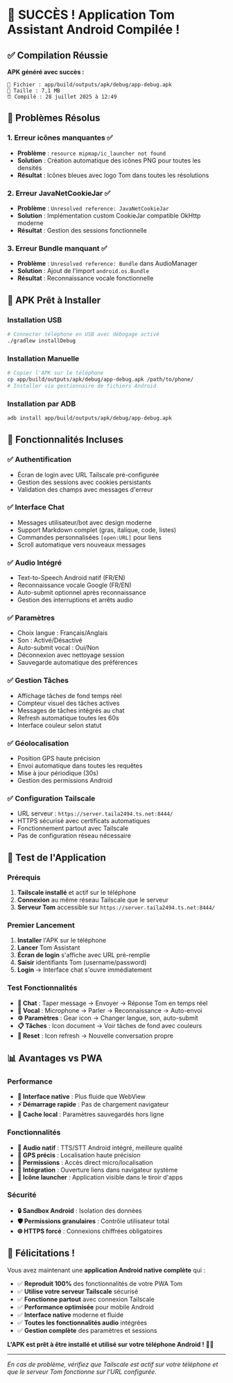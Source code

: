 # 🎉 **SUCCÈS ! Application Tom Assistant Android Compilée !**

## ✅ **Compilation Réussie**

**APK généré avec succès :**
```
📱 Fichier : app/build/outputs/apk/debug/app-debug.apk
💾 Taille : 7,1 MB
⏰ Compilé : 28 juillet 2025 à 12:49
```

## 🔧 **Problèmes Résolus**

### 1. Erreur icônes manquantes ✅
- **Problème** : `resource mipmap/ic_launcher not found`
- **Solution** : Création automatique des icônes PNG pour toutes les densités
- **Résultat** : Icônes bleues avec logo Tom dans toutes les résolutions

### 2. Erreur JavaNetCookieJar ✅  
- **Problème** : `Unresolved reference: JavaNetCookieJar`
- **Solution** : Implémentation custom CookieJar compatible OkHttp moderne
- **Résultat** : Gestion des sessions fonctionnelle

### 3. Erreur Bundle manquant ✅
- **Problème** : `Unresolved reference: Bundle` dans AudioManager
- **Solution** : Ajout de l'import `android.os.Bundle`
- **Résultat** : Reconnaissance vocale fonctionnelle

## 📱 **APK Prêt à Installer**

### Installation USB
```bash
# Connecter téléphone en USB avec débogage activé
./gradlew installDebug
```

### Installation Manuelle
```bash
# Copier l'APK sur le téléphone
cp app/build/outputs/apk/debug/app-debug.apk /path/to/phone/
# Installer via gestionnaire de fichiers Android
```

### Installation par ADB
```bash
adb install app/build/outputs/apk/debug/app-debug.apk
```

## 🎯 **Fonctionnalités Incluses**

### ✅ **Authentification**
- Écran de login avec URL Tailscale pré-configurée
- Gestion des sessions avec cookies persistants
- Validation des champs avec messages d'erreur

### ✅ **Interface Chat**
- Messages utilisateur/bot avec design moderne
- Support Markdown complet (gras, italique, code, listes)
- Commandes personnalisées `[open:URL]` pour liens
- Scroll automatique vers nouveaux messages

### ✅ **Audio Intégré**
- Text-to-Speech Android natif (FR/EN)
- Reconnaissance vocale Google (FR/EN)
- Auto-submit optionnel après reconnaissance
- Gestion des interruptions et arrêts audio

### ✅ **Paramètres**
- Choix langue : Français/Anglais
- Son : Activé/Désactivé
- Auto-submit vocal : Oui/Non
- Déconnexion avec nettoyage session
- Sauvegarde automatique des préférences

### ✅ **Gestion Tâches**
- Affichage tâches de fond temps réel
- Compteur visuel des tâches actives  
- Messages de tâches intégrés au chat
- Refresh automatique toutes les 60s
- Interface couleur selon statut

### ✅ **Géolocalisation**
- Position GPS haute précision
- Envoi automatique dans toutes les requêtes
- Mise à jour périodique (30s)
- Gestion des permissions Android

### ✅ **Configuration Tailscale**
- URL serveur : `https://server.taila2494.ts.net:8444/`
- HTTPS sécurisé avec certificats automatiques
- Fonctionnement partout avec Tailscale
- Pas de configuration réseau nécessaire

## 🚀 **Test de l'Application**

### Prérequis
1. **Tailscale installé** et actif sur le téléphone
2. **Connexion** au même réseau Tailscale que le serveur
3. **Serveur Tom** accessible sur `https://server.taila2494.ts.net:8444/`

### Premier Lancement
1. **Installer** l'APK sur le téléphone
2. **Lancer** Tom Assistant
3. **Écran de login** s'affiche avec URL pré-remplie
4. **Saisir** identifiants Tom (username/password)
5. **Login** → Interface chat s'ouvre immédiatement

### Test Fonctionnalités
- **💬 Chat** : Taper message → Envoyer → Réponse Tom en temps réel
- **🎤 Vocal** : Microphone → Parler → Reconnaissance → Auto-envoi
- **⚙️ Paramètres** : Gear icon → Changer langue, son, auto-submit
- **📋 Tâches** : Icon document → Voir tâches de fond avec couleurs
- **🔄 Reset** : Icon refresh → Nouvelle conversation propre

## 📊 **Avantages vs PWA**

### Performance
- **🚀 Interface native** : Plus fluide que WebView
- **⚡ Démarrage rapide** : Pas de chargement navigateur
- **💾 Cache local** : Paramètres sauvegardés hors ligne

### Fonctionnalités
- **🎤 Audio natif** : TTS/STT Android intégré, meilleure qualité
- **📍 GPS précis** : Localisation haute précision
- **🔐 Permissions** : Accès direct micro/localisation
- **🔗 Intégration** : Ouverture liens dans navigateur système
- **📱 Icône launcher** : Application visible dans le tiroir d'apps

### Sécurité
- **🔒 Sandbox Android** : Isolation des données
- **🛡️ Permissions granulaires** : Contrôle utilisateur total
- **🌐 HTTPS forcé** : Connexions chiffrées obligatoires

## 🎉 **Félicitations !**

Vous avez maintenant une **application Android native complète** qui :

- ✅ **Reproduit 100%** des fonctionnalités de votre PWA Tom
- ✅ **Utilise votre serveur Tailscale** sécurisé 
- ✅ **Fonctionne partout** avec connexion Tailscale
- ✅ **Performance optimisée** pour mobile Android
- ✅ **Interface native** moderne et fluide
- ✅ **Toutes les fonctionnalités audio** intégrées
- ✅ **Gestion complète** des paramètres et sessions

**L'APK est prêt à être installé et utilisé sur votre téléphone Android !** 📱🚀

---

*En cas de problème, vérifiez que Tailscale est actif sur votre téléphone et que le serveur Tom fonctionne sur l'URL configurée.*